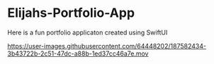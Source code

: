 # Elijahs-Portfolio-App

Here is a fun portfolio applicaton created using SwiftUI






https://user-images.githubusercontent.com/64448202/187582434-3b43722b-2c51-47dc-a88b-1ed37cc46a7e.mov






